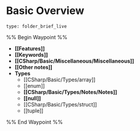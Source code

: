 # Basic Overview
 
```ccard
type: folder_brief_live
```
 
%% Begin Waypoint %%
- **[[Features]]**
- **[[Keywords]]**
- **[[CSharp/Basic/Miscellaneous/Miscellaneous]]**
- **[[Other notes]]**
- **Types**
	- [[CSharp/Basic/Types/array]]
	- [[enum]]
	- **[[CSharp/Basic/Types/Notes/Notes]]**
	- **[[null]]**
	- [[CSharp/Basic/Types/struct]]
	- [[tuple]]

%% End Waypoint %%